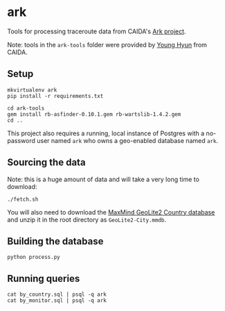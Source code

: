 # ark

Tools for processing traceroute data from CAIDA's [Ark project](http://www.caida.org/projects/ark/).

Note: tools in the `ark-tools` folder were provided by [Young Hyun](http://www.caida.org/~youngh/) from CAIDA.

## Setup

```
mkvirtualenv ark
pip install -r requirements.txt

cd ark-tools
gem install rb-asfinder-0.10.1.gem rb-wartslib-1.4.2.gem
cd ..   
```

This project also requires a running, local instance of Postgres with a no-password user named `ark` who owns a geo-enabled database named `ark`.

## Sourcing the data

Note: this is a huge amount of data and will take a very long time to download:

```
./fetch.sh
```

You will also need to download the [MaxMind GeoLite2 Country database](http://geolite.maxmind.com/download/geoip/database/GeoLite2-City.mmdb.gz) and unzip it in the root directory as `GeoLite2-City.mmdb`.

## Building the database

```
python process.py
```

## Running queries

```
cat by_country.sql | psql -q ark
cat by_monitor.sql | psql -q ark
```
